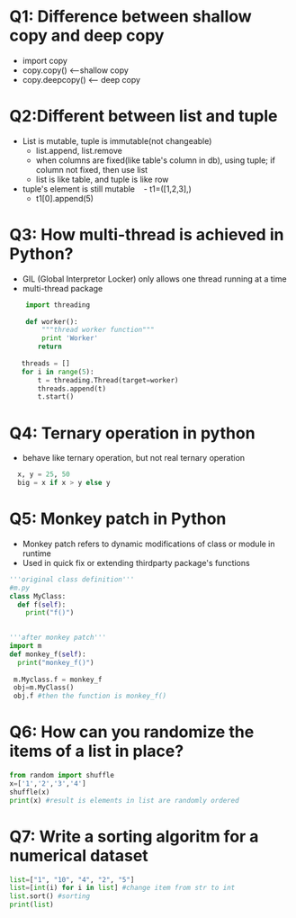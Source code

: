 # Q1: Difference between shallow copy and deep copy
  - import copy
  - copy.copy() <--shallow copy
  - copy.deepcopy() <-- deep copy
  
# Q2:Different between list and tuple
  - List is mutable, tuple is immutable(not changeable)
    - list.append, list.remove
    - when columns are fixed(like table's column in db), using tuple; if column not fixed, then use list
    - list is like table, and tuple is like row
  - tuple's element is still mutable
    - t1=([1,2,3],) 
    - t1[0].append(5)

# Q3: How multi-thread is achieved in Python?
  - GIL (Global Interpretor Locker) only allows one thread running at a time
  - multi-thread package
  ```python     
      import threading
         
      def worker():
          """thread worker function"""
          print 'Worker'
         return
          
     threads = []
     for i in range(5):
         t = threading.Thread(target=worker)
         threads.append(t)
         t.start()
 ```

# Q4: Ternary operation in python
  - behave like ternary operation, but not real ternary operation
  ```python
    x, y = 25, 50
    big = x if x > y else y
  ```

# Q5: Monkey patch in Python
- Monkey patch refers to dynamic modifications of class or module in runtime
- Used in quick fix or extending thirdparty package's functions
```python
'''original class definition'''
#m.py
class MyClass:
  def f(self):
    print("f()")
    
```

```python
'''after monkey patch'''
import m
def monkey_f(self):
  print("monkey_f()")
 
 m.Myclass.f = monkey_f
 obj=m.MyClass()
 obj.f #then the function is monkey_f()
```

#  Q6: How can you randomize the items of a list in place?
```python
from random import shuffle
x=['1','2','3','4']
shuffle(x)
print(x) #result is elements in list are randomly ordered
```

# Q7: Write a sorting algoritm for a numerical dataset
```python
list=["1", "10", "4", "2", "5"]
list=[int(i) for i in list] #change item from str to int
list.sort() #sorting
print(list)
```
